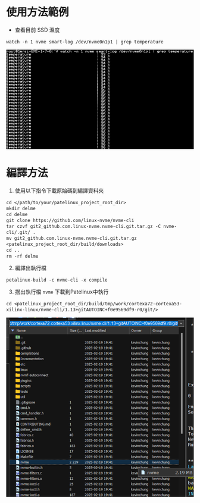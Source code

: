 # 使用方法範例
- 查看目前 SSD 溫度

```
watch -n 1 nvme smart-log /dev/nvme0n1p1 | grep temperature
```
![alt text](image-1.png)

# 編譯方法
1. 使用以下指令下載原始碼到編譯資料夾
```
cd </path/to/your/patelinux_project_root_dir>
mkdir delme
cd delme
git clone https://github.com/linux-nvme/nvme-cli
tar czvf git2_github.com.linux-nvme.nvme-cli.git.tar.gz -C nvme-cli/.git/ .
mv git2_github.com.linux-nvme.nvme-cli.git.tar.gz <patelinux_project_root_dir/build/downloads>
cd ..
rm -rf delme
```

2. 編譯出執行檔
```
petalinux-build -c nvme-cli -x compile
```

3. 撈出執行檔 `nvme` 下載到Patelinux中執行
```
cd <patelinux_project_root_dir/build/tmp/work/cortexa72-cortexa53-xilinx-linux/nvme-cli/1.13+gitAUTOINC+f0e9569df9-r0/git/>
```
![alt text](image.png)
